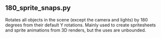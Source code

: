 ## 180_sprite_snaps.py
Rotates all objects in the scene (except the camera and lights) by 180 degrees from
their default Y rotations. Mainly used to create spritesheets and sprite animations
from 3D renders, but the uses are unbounded.
